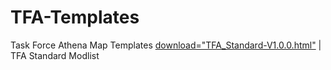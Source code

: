 # TFA-Templates
Task Force Athena Map Templates
<a id="raw-url" href="https://raw.githubusercontent.com/Lortmil/TFA-Templates/main/TFA_Standard-V1.0.0.html">download="TFA_Standard-V1.0.0.html"</a> | TFA Standard Modlist